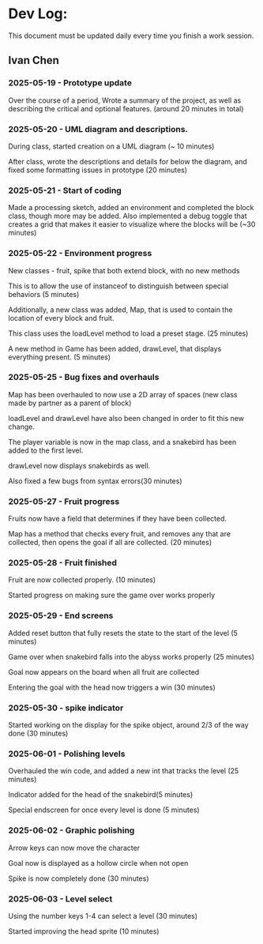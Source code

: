 # Dev Log:

This document must be updated daily every time you finish a work session.

## Ivan Chen

### 2025-05-19 - Prototype update
Over the course of a period, Wrote a summary of the project, as well as describing the critical and optional features. (around 20 minutes in total)

### 2025-05-20 - UML diagram and descriptions.
During class, started creation on a UML diagram (~ 10 minutes)

After class, wrote the descriptions and details for below the diagram, and fixed some formatting issues in prototype (20 minutes)

### 2025-05-21 - Start of coding
Made a processing sketch, added an environment and completed the block class, though more may be added. Also implemented a debug toggle that creates a grid that makes it easier to visualize where the blocks will be (~30 minutes)

### 2025-05-22 - Environment progress
New classes - fruit, spike that both extend block, with no new methods

This is to allow the use of instanceof to distinguish between special behaviors (5 minutes)

Additionally, a new class was added, Map, that is used to contain the location of every block and fruit.

This class uses the loadLevel method to load a preset stage. (25 minutes)

A new method in Game has been added, drawLevel, that displays everything present. (5 minutes)

### 2025-05-25 - Bug fixes and overhauls
Map has been overhauled to now use a 2D array of spaces (new class made by partner as a parent of block)

loadLevel and drawLevel have also been changed in order to fit this new change. 

The player variable is now in the map class, and a snakebird has been added to the first level.

drawLevel now displays snakebirds as well.

Also fixed a few bugs from syntax errors(30 minutes)

### 2025-05-27 - Fruit progress
Fruits now have a field that determines if they have been collected. 

Map has a method that checks every fruit, and removes any that are collected, then opens the goal if all are collected. (20 minutes)

### 2025-05-28 - Fruit finished
Fruit are now collected properly. (10 minutes)

Started progress on making sure the game over works properly

### 2025-05-29 - End screens
Added reset button that fully resets the state to the start of the level (5 minutes)

Game over when snakebird falls into the abyss works properly (25 minutes)

Goal now appears on the board when all fruit are collected

Entering the goal with the head now triggers a win (30 minutes)

### 2025-05-30 - spike indicator
Started working on the display for the spike object, around 2/3 of the way done (30 minutes)

### 2025-06-01 - Polishing levels
Overhauled the win code, and added a new int that tracks the level (25 minutes)

Indicator added for the head of the snakebird(5 minutes)

Special endscreen for once every level is done (5 minutes)

### 2025-06-02 - Graphic polishing
Arrow keys can now move the character 

Goal now is displayed as a hollow circle when not open

Spike is now completely done (30 minutes)

### 2025-06-03 - Level select
Using the number keys 1-4 can select a level (30 minutes)

Started improving the head sprite (10 minutes)
